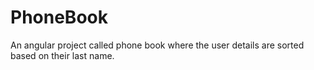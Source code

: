 # PhoneBook
An angular project called phone book where the user details are sorted based on their last name.
